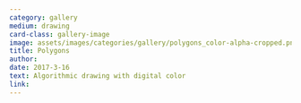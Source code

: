 ```yaml
---
category: gallery
medium: drawing
card-class: gallery-image
image: assets/images/categories/gallery/polygons_color-alpha-cropped.png
title: Polygons
author:
date: 2017-3-16
text: Algorithmic drawing with digital color
link:
---
```

